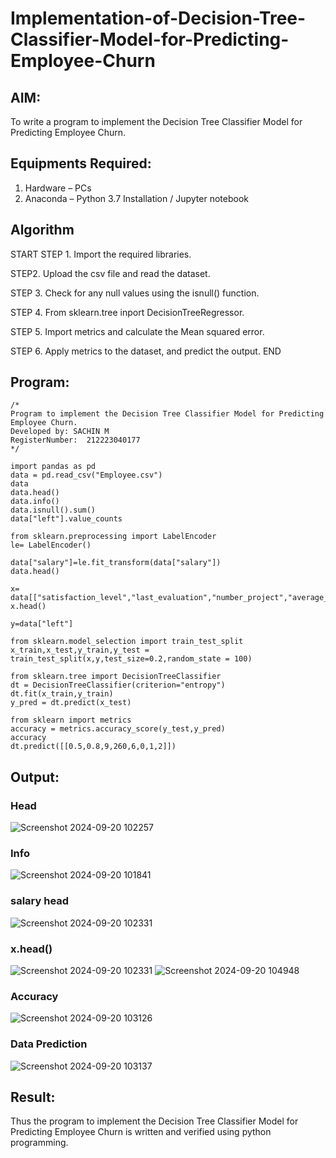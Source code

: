 # Implementation-of-Decision-Tree-Classifier-Model-for-Predicting-Employee-Churn

## AIM:
To write a program to implement the Decision Tree Classifier Model for Predicting Employee Churn.

## Equipments Required:
1. Hardware – PCs
2. Anaconda – Python 3.7 Installation / Jupyter notebook

## Algorithm
START
STEP 1. Import the required libraries.

STEP2. Upload the csv file and read the dataset.

STEP 3. Check for any null values using the isnull() function.

STEP 4. From sklearn.tree inport DecisionTreeRegressor.

STEP 5. Import metrics and calculate the Mean squared error.

STEP 6. Apply metrics to the dataset, and predict the output.
END
## Program:
```
/*
Program to implement the Decision Tree Classifier Model for Predicting Employee Churn.
Developed by: SACHIN M
RegisterNumber:  212223040177
*/

import pandas as pd
data = pd.read_csv("Employee.csv")
data
data.head()
data.info()
data.isnull().sum()
data["left"].value_counts

from sklearn.preprocessing import LabelEncoder
le= LabelEncoder()

data["salary"]=le.fit_transform(data["salary"])
data.head()

x= data[["satisfaction_level","last_evaluation","number_project","average_montly_hours","time_spend_company","Work_accident","promotion_last_5years","salary"]]
x.head()

y=data["left"]

from sklearn.model_selection import train_test_split
x_train,x_test,y_train,y_test = train_test_split(x,y,test_size=0.2,random_state = 100)

from sklearn.tree import DecisionTreeClassifier
dt = DecisionTreeClassifier(criterion="entropy")
dt.fit(x_train,y_train)
y_pred = dt.predict(x_test)

from sklearn import metrics
accuracy = metrics.accuracy_score(y_test,y_pred)
accuracy
dt.predict([[0.5,0.8,9,260,6,0,1,2]])
```

## Output:
### Head
![Screenshot 2024-09-20 102257](https://github.com/user-attachments/assets/9714be12-3a22-4ce9-b6b0-ad370809b989)


### Info

![Screenshot 2024-09-20 101841](https://github.com/user-attachments/assets/31cdafb0-45bf-4885-aff0-a90e8ee16769)



### salary head

![Screenshot 2024-09-20 102331](https://github.com/user-attachments/assets/08abc5ea-b4a1-4e2b-81c9-2f82236bbc7b)


### x.head()
![Screenshot 2024-09-20 102331](https://github.com/user-attachments/assets/5f5666d9-58cb-4ab1-9398-d7e8d3c45dc4)
![Screenshot 2024-09-20 104948](https://github.com/user-attachments/assets/375ea967-58df-4a61-82ca-af1322e2fa6e)



### Accuracy
![Screenshot 2024-09-20 103126](https://github.com/user-attachments/assets/cffbfb8f-44e4-41b6-8cf7-5c43e86b88f8)



### Data Prediction
![Screenshot 2024-09-20 103137](https://github.com/user-attachments/assets/12b037fa-7b13-451e-9c05-d1c8166c16c3)



## Result:
Thus the program to implement the  Decision Tree Classifier Model for Predicting Employee Churn is written and verified using python programming.
